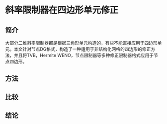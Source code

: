 # 斜率限制器在四边形单元修正

## 简介

大部分二维斜率限制器都是根据三角形单元构造的，有些不能直接应用于四边形单元。本文针对节点DG格式，构造了一种适用于非结构化网格的四边形的修正方法，并且将TVB，Hermite WENO，节点限制器等多种修正限制器格式应用于节点四边形。

## 方法



## 比较

## 结论
